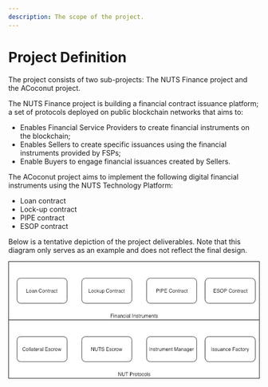 ```yaml
---
description: The scope of the project.
---
```


# Project Definition

The project consists of two sub-projects: The NUTS Finance project and the ACoconut project.

The NUTS Finance project is building a financial contract issuance platform; a set of protocols deployed on public blockchain networks that aims to:

* Enables Financial Service Providers to create financial instruments on the blockchain;
* Enables Sellers to create specific issuances using the financial instruments provided by FSPs;
* Enable Buyers to engage financial issuances created by Sellers.

The ACoconut project aims to implement the following digital financial instruments using the NUTS Technology Platform:

* Loan contract
* Lock-up contract
* PIPE contract
* ESOP contract

Below is a tentative depiction of the project deliverables. Note that this diagram only serves as an example and does not reflect the final design.

![](.gitbook/assets/loan-design-diagrams-project-scope.jpg)

